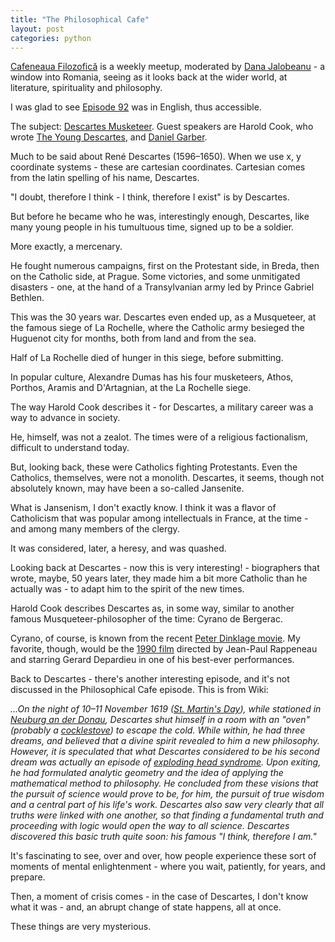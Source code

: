 ```yaml
---
title: "The Philosophical Cafe"
layout: post
categories: python
---
```


[Cafeneaua Filozofică](https://www.youtube.com/@Cafeneauafilosofica) is a weekly meetup, moderated by [Dana Jalobeanu](https://danajalobeanu.com/) - a window into Romania, seeing as it looks back at the wider world, at literature, spirituality and philosophy.

I was glad to see [Episode 92](https://www.youtube.com/watch?v=qsZ92iGzT4E) was in English, thus accessible.

The subject: [Descartes Musketeer](https://www.youtube.com/watch?v=qsZ92iGzT4E). Guest speakers are Harold Cook, who wrote [The Young Descartes](https://www.amazon.com/Young-Descartes-Nobility-Rumor-War/dp/022646296X), and [Daniel Garber](https://press.uchicago.edu/ucp/books/book/chicago/D/bo3646202.html).

Much to be said about René Descartes (1596–1650). When we use x, y coordinate systems - these are cartesian coordinates. Cartesian comes from the latin spelling of his name, Descartes.

"I doubt, therefore I think - I think, therefore I exist" is by Descartes.

But before he became who he was, interestingly enough, Descartes, like many young people in his tumultuous time, signed up to be a soldier.

More exactly, a mercenary.

He fought numerous campaigns, first on the Protestant side, in Breda, then on the Catholic side, at Prague. Some victories, and some unmitigated disasters - one, at the hand of a Transylvanian army led by Prince Gabriel Bethlen.

This was the 30 years war. Descartes even ended up, as a Musqueteer, at the famous siege of La Rochelle, where the Catholic army besieged the Huguenot city for months, both from land and from the sea.

Half of La Rochelle died of hunger in this siege, before submitting.

In popular culture, Alexandre Dumas has his four musketeers, Athos, Porthos, Aramis and D'Artagnian, at the La Rochelle siege.

The way Harold Cook describes it - for Descartes, a military career was a way to advance in society.

He, himself, was not a zealot. The times were of a religious factionalism, difficult to understand today.

But, looking back, these were Catholics fighting Protestants. Even the Catholics, themselves, were not a monolith. Descartes, it seems, though not absolutely known, may have been a so-called Jansenite.

What is Jansenism, I don't exactly know. I think it was a flavor of Catholicism that was popular among intellectuals in France, at the time - and among many members of the clergy.

It was considered, later, a heresy, and was quashed.

Looking back at Descartes - now this is very interesting! - biographers that wrote, maybe, 50 years later, they made him a bit more Catholic than he actually was - to adapt him to the spirit of the new times.

Harold Cook describes Descartes as, in some way, similar to another famous Musqueteer-philosopher of the time: Cyrano de Bergerac.

Cyrano, of course, is known from the recent [Peter Dinklage movie](https://www.imdb.com/title/tt12889404/). My favorite, though, would be the [1990 film](https://en.wikipedia.org/wiki/Cyrano_de_Bergerac_(1990_film)) directed by Jean-Paul Rappeneau and starring Gerard Depardieu in one of his best-ever performances.

Back to Descartes - there's another interesting episode, and it's not discussed in the Philosophical Cafe episode. This is from Wiki:

_...On the night of 10–11 November 1619 ([St. Martin's Day](https://en.wikipedia.org/wiki/St._Martin%27s_Day)), while stationed in [Neuburg an der Donau](https://en.wikipedia.org/wiki/Neuburg_an_der_Donau), Descartes shut himself in a room with an "oven" (probably a [cocklestove](https://en.wikipedia.org/wiki/Cocklestove)) to escape the cold. While within, he had three dreams, and believed that a divine spirit revealed to him a new philosophy. However, it is speculated that what Descartes considered to be his second dream was actually an episode of [exploding head syndrome](https://en.wikipedia.org/wiki/Exploding_head_syndrome). Upon exiting, he had formulated analytic geometry and the idea of applying the mathematical method to philosophy. He concluded from these visions that the pursuit of science would prove to be, for him, the pursuit of true wisdom and a central part of his life's work. Descartes also saw very clearly that all truths were linked with one another, so that finding a fundamental truth and proceeding with logic would open the way to all science. Descartes discovered this basic truth quite soon: his famous "I think, therefore I am."_

It's fascinating to see, over and over, how people experience these sort of moments of mental enlightenment - where you wait, patiently, for years, and prepare.

Then, a moment of crisis comes - in the case of Descartes, I don't know what it was - and, an abrupt change of state happens, all at once.

These things are very mysterious.

